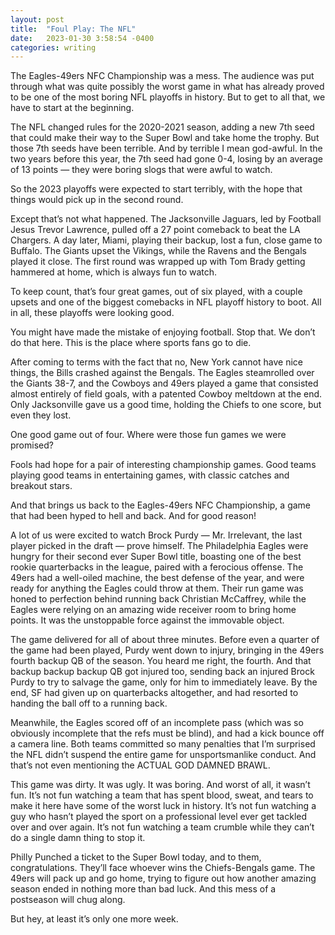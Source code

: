 ```yaml
---
layout: post
title:  "Foul Play: The NFL"
date:   2023-01-30 3:58:54 -0400
categories: writing
---
```

The Eagles-49ers NFC Championship was a mess. The audience was put through what was quite possibly the worst game in what has already proved to be one of the most boring NFL playoffs in history. But to get to all that, we have to start at the beginning.

The NFL changed rules for the 2020-2021 season, adding a new 7th seed that could make their way to the Super Bowl and take home the trophy. But those 7th seeds have been terrible. And by terrible I mean god-awful. In the two years before this year, the 7th seed had gone 0-4, losing by an average of 13 points — they were boring slogs that were awful to watch.

So the 2023 playoffs were expected to start terribly, with the hope that things would pick up in the second round.

Except that’s not what happened. The Jacksonville Jaguars, led by Football Jesus Trevor Lawrence, pulled off a 27 point comeback to beat the LA Chargers. A day later, Miami, playing their backup, lost a fun, close game to Buffalo. The Giants upset the Vikings, while the Ravens and the Bengals played it close. The first round was wrapped up with Tom Brady getting hammered at home, which is always fun to watch.

To keep count, that’s four great games, out of six played, with a couple upsets and one of the biggest comebacks in NFL playoff history to boot. All in all, these playoffs were looking good.

You might have made the mistake of enjoying football. Stop that. We don’t do that here. This is the place where sports fans go to die.

After coming to terms with the fact that no, New York cannot have nice things, the Bills crashed against the Bengals. The Eagles steamrolled over the Giants 38-7, and the Cowboys and 49ers played a game that consisted almost entirely of field goals, with a patented Cowboy meltdown at the end. Only Jacksonville gave us a good time, holding the Chiefs to one score, but even they lost.

One good game out of four. Where were those fun games we were promised?

Fools had hope for a pair of interesting championship games. Good teams playing good teams in entertaining games, with classic catches and breakout stars.

And that brings us back to the Eagles-49ers NFC Championship, a game that had been hyped to hell and back. And for good reason!

A lot of us were excited to watch Brock Purdy — Mr. Irrelevant, the last player picked in the draft — prove himself. The Philadelphia Eagles were hungry for their second ever Super Bowl title, boasting one of the best rookie quarterbacks in the league, paired with a ferocious offense. The 49ers had a well-oiled machine, the best defense of the year, and were ready for anything the Eagles could throw at them. Their run game was honed to perfection behind running back Christian McCaffrey, while the Eagles were relying on an amazing wide receiver room to bring home points. It was the unstoppable force against the immovable object.

The game delivered for all of about three minutes. Before even a quarter of the game had been played, Purdy went down to injury, bringing in the 49ers fourth backup QB of the season. You heard me right, the fourth. And that backup backup backup QB got injured too, sending back an injured Brock Purdy to try to salvage the game, only for him to immediately leave. By the end, SF had given up on quarterbacks altogether, and had resorted to handing the ball off to a running back.

Meanwhile, the Eagles scored off of an incomplete pass (which was so obviously incomplete that the refs must be blind), and had a kick bounce off a camera line. Both teams committed so many penalties that I’m surprised the NFL didn’t suspend the entire game for unsportsmanlike conduct. And that’s not even mentioning the ACTUAL GOD DAMNED BRAWL.

This game was dirty. It was ugly. It was boring. And worst of all, it wasn’t fun. It’s not fun watching a team that has spent blood, sweat, and tears to make it here have some of the worst luck in history. It’s not fun watching a guy who hasn’t played the sport on a professional level ever get tackled over and over again. It’s not fun watching a team crumble while they can’t do a single damn thing to stop it.

Philly Punched a ticket to the Super Bowl today, and to them, congratulations. They’ll face whoever wins the Chiefs-Bengals game. The 49ers will pack up and go home, trying to figure out how another amazing season ended in nothing more than bad luck. And this mess of a postseason will chug along.

But hey, at least it’s only one more week.